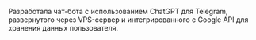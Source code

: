 Разработала чат-бота с использованием ChatGPT для Telegram, развернутого через VPS-сервер и интегрированного с Google API для хранения данных пользователя.
